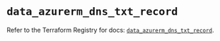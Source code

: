 # `data_azurerm_dns_txt_record`

Refer to the Terraform Registry for docs: [`data_azurerm_dns_txt_record`](https://registry.terraform.io/providers/hashicorp/azurerm/3.91.0/docs/data-sources/dns_txt_record).
